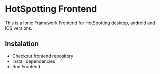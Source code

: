 # HotSpotting Frontend

This is a Ionic Framework Frontend for HotSpotting desktop, android and IOS versions.

## Instalation

* Checkout frontend repository
* Install dependencies
* Run Frontend